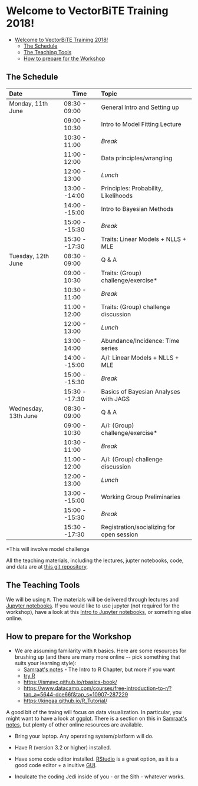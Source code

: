 # Welcome to VectorBiTE Training 2018!
<!-- TOC -->

- [Welcome to VectorBiTE Training 2018!](#welcome-to-vectorbite-training-2018)
    - [The Schedule](#the-schedule)
    - [The Teaching Tools](#the-teaching-tools)
    - [How to prepare for the Workshop](#how-to-prepare-for-the-workshop)

<!-- /TOC -->

## The Schedule

| Date                | Time         | Topic                                 |
|:------              |------        |:------                                |
|Monday, 11th June    | 08:30 - 09:00| General Intro and Setting up          |
|                     | 09:00 - 10:30| Intro to Model Fitting Lecture            |
|                     | 10:30 - 11:00| *Break*                               | 
|                     | 11:00 - 12:00| Data principles/wrangling             | 
|                     | 12:00 - 13:00| *Lunch*                               | 
|                     | 13:00 --14:00| Principles: Probability, Likelihoods              | 
|                     | 14:00 --15:00| Intro to Bayesian Methods          | 
|                     | 15:00 --15:30| *Break*                               | 
|                     | 15:30 --17:30| Traits: Linear Models + NLLS + MLE    | 
|Tuesday, 12th June   | 08:30 - 09:00| Q & A                                 | 
|                     | 09:00 - 10:30| Traits: (Group) challenge/exercise*   | 
|                     | 10:30 - 11:00| *Break*                               | 
|                     | 11:00 - 12:00| Traits: (Group) challenge discussion  | 
|                     | 12:00 - 13:00| *Lunch*                               | 
|                     | 13:00 - 14:00| Abundance/Incidence: Time series     | 
|                     | 14:00 --15:00| A/I:  Linear Models + NLLS + MLE      | 
|                     | 15:00 --15:30| *Break*                               | 
|                     | 15:30 --17:30| Basics of Bayesian Analyses with JAGS | 
|Wednesday, 13th June | 08:30 - 09:00| Q & A                                 | 
|                     | 09:00 - 10:30| A/I: (Group) challenge/exercise*      | 
|                     | 10:30 - 11:00| *Break*                               | 
|                     | 11:00 - 12:00| A/I: (Group) challenge discussion     | 
|                     | 12:00 - 13:00| *Lunch*                               | 
|                     | 13:00 --15:00| Working Group Preliminaries           | 
|                     | 15:00 --15:30| *Break*                               | 
|                     | 15:30 --17:30| Registration/socializing for open session  | 

*This will involve model challenge

All the teaching materials, including the lectures, jupter notebooks, code, and data are at [this git repository](https://github.com/vectorbite/VBiTraining).

## The Teaching Tools

We will be using `R`. The materials will be delivered through lectures and [Jupyter notebooks](http://jupyter.org/). If you would like to use jupyter (not required for the workshop), have a look at this [Intro to Jupyter notebooks](https://github.com/mhasoba/TheMulQuaBio/blob/master/notebooks/Intro.ipynb), or something else online.    

## How to prepare for the Workshop

 * We are assuming familarity with `R` basics. Here are some resources for brushing up (and there are many more online -- pick something that suits your learning style):
     - [Samraat's notes](https://github.com/mhasoba/TheMulQuaBio/blob/master/silbiocomp/SilBioComp.pdf) - The Intro to R Chapter, but more if you want
     - [try R](https://hangouts.google.com/_/elUi/chat-redirect?dest=http%3A%2F%2Ftryr.codeschool.com%2F)
     - https://ismayc.github.io/rbasics-book/
     - https://www.datacamp.com/courses/free-introduction-to-r/?tap_a=5644-dce66f&tap_s=10907-287229
     - https://kingaa.github.io/R_Tutorial/

A good bit of the traing will focus on data visualization. In particular, you might want to have a look at [ggplot](http://ggplot.yhathq.com/). There is a section on this in [Samraat's notes](https://github.com/mhasoba/TheMulQuaBio/blob/master/silbiocomp/SilBioComp.pdf), but plenty of other online resources are available.

  * Bring your laptop. Any operating system/platform will do.
  
  * Have R (version 3.2 or higher) installed.
  
  * Have some code editor installed. [RStudio](https://www.rstudio.com/) is a great option, as it is a good code editor + a inuitive [GUI](https://en.wikipedia.org/wiki/Graphical_user_interface).
  
  * Inculcate the coding Jedi inside of you - or the Sith - whatever works.
